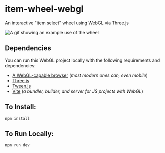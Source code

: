 # item-wheel-webgl
An interactive "item select" wheel using WebGL via Three.js

![A gif showing an example use of the wheel](https://i.imgur.com/NVdLjav.gif)

## Dependencies
You can run this WebGL project locally with the following requirements and dependencies:

- <a href="https://caniuse.com/?search=webgl" target="_blank">A WebGL-capable browser</a> (*most modern ones can, even mobile*)
- <a href="https://threejs.org/" target="_blank">Three.js</a>
- <a href="https://github.com/tweenjs/tween.js" target="_blank">Tween.js</a>
- <a href="https://vitejs.dev/" target="_blank">Vite</a> (*a bundler, builder, and server for JS projects with WebGL*)

## To Install:

    npm install

## To Run Locally:

    npm run dev